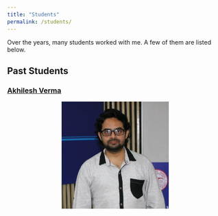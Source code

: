 ```yaml
---
title: "Students"
permalink: /students/
---
```


Over the years, many students worked with me. A few of them are listed below.

## Past Students

### [Akhilesh Verma](https://www.linkedin.com/in/dr-akhilesh-verma-65636720/)
<p align="center">
  <img src="/images/team/akhilesh.jpg" height="250px" width="250px" />
</p>






